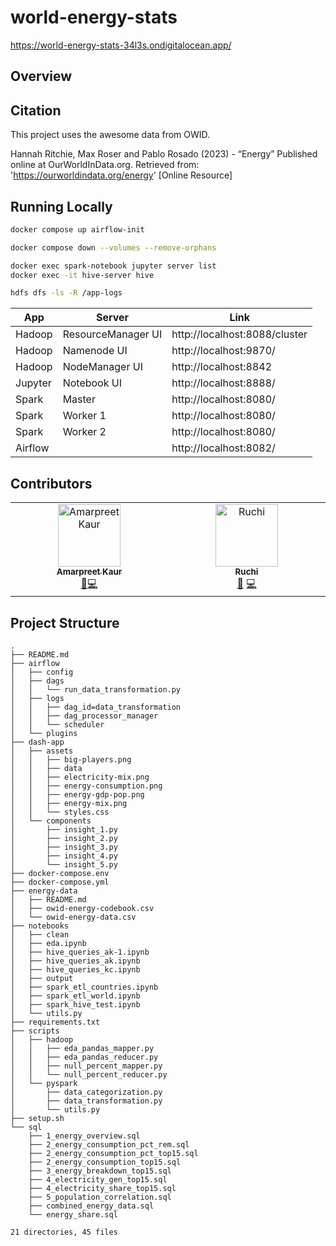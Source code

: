 # world-energy-stats

https://world-energy-stats-34l3s.ondigitalocean.app/

## Overview


## Citation
This project uses the awesome data from OWID.

Hannah Ritchie, Max Roser and Pablo Rosado (2023) - “Energy” Published online at OurWorldInData.org. Retrieved from: 'https://ourworldindata.org/energy' [Online Resource]


## Running Locally

```bash
docker compose up airflow-init
```

```bash
docker compose down --volumes --remove-orphans
```

```bash
docker exec spark-notebook jupyter server list
docker exec -it hive-server hive
```

```bash
hdfs dfs -ls -R /app-logs
```
<!-- # vi  /var/snap/docker/current/config/daemon.json -->

| App     | Server             | Link                          |
| ------- | ------------------ | ----------------------------- |
| Hadoop  | ResourceManager UI | http://localhost:8088/cluster |
| Hadoop  | Namenode UI        | http://localhost:9870/        |
| Hadoop  | NodeManager UI     |  http://localhost:8842        | 
| Jupyter | Notebook UI        | http://localhost:8888/        |
| Spark   | Master             | http://localhost:8080/        |
| Spark   | Worker 1           | http://localhost:8080/        |
| Spark   | Worker 2           | http://localhost:8080/        |
| Airflow  |                    | http://localhost:8082/        |

## Contributors

<!-- ALL-CONTRIBUTORS-LIST:START - Do not remove or modify this section -->
<!-- prettier-ignore-start -->
<!-- markdownlint-disable -->
<table>
  <tbody>
    <tr>
      <td align="center" valign="top" width="14.28%"><a href="https://github.com/Amarpreet3"><img src="https://avatars.githubusercontent.com/u/96805692?v=4?s=100" width="100px;" alt="Amarpreet Kaur"/><br /><sub><b>Amarpreet Kaur</b></sub></a><br /><a href="#data-Amarpreet3" title="Data">🔣</a><a href="#code-Amarpreet3" title="Code">💻</a></td>
      <td align="center" valign="top" width="14.28%"><a href="https://github.com/ruchithakor"><img src="https://avatars.githubusercontent.com/u/68530125?v=4?s=100" width="100px;" alt="Ruchi "/><br /><sub><b>Ruchi </b></sub></a><br /><a href="#data-ruchithakor" title="Data">🔣</a> <a href="#code-ruchithakor" title="Code">💻</a></td>
    </tr>
  </tbody>
</table>

<!-- markdownlint-restore -->
<!-- prettier-ignore-end -->

<!-- ALL-CONTRIBUTORS-LIST:END -->

## Project Structure
```~/world-energy-stats# tree --gitignore -L 3
.
├── README.md
├── airflow
│   ├── config
│   ├── dags
│   │   └── run_data_transformation.py
│   ├── logs
│   │   ├── dag_id=data_transformation
│   │   ├── dag_processor_manager
│   │   └── scheduler
│   └── plugins
├── dash-app
│   ├── assets
│   │   ├── big-players.png
│   │   ├── data
│   │   ├── electricity-mix.png
│   │   ├── energy-consumption.png
│   │   ├── energy-gdp-pop.png
│   │   ├── energy-mix.png
│   │   └── styles.css
│   └── components
│       ├── insight_1.py
│       ├── insight_2.py
│       ├── insight_3.py
│       ├── insight_4.py
│       └── insight_5.py
├── docker-compose.env
├── docker-compose.yml
├── energy-data
│   ├── README.md
│   ├── owid-energy-codebook.csv
│   └── owid-energy-data.csv
├── notebooks
│   ├── clean
│   ├── eda.ipynb
│   ├── hive_queries_ak-1.ipynb
│   ├── hive_queries_ak.ipynb
│   ├── hive_queries_kc.ipynb
│   ├── output
│   ├── spark_etl_countries.ipynb
│   ├── spark_etl_world.ipynb
│   ├── spark_hive_test.ipynb
│   └── utils.py
├── requirements.txt
├── scripts
│   ├── hadoop
│   │   ├── eda_pandas_mapper.py
│   │   ├── eda_pandas_reducer.py
│   │   ├── null_percent_mapper.py
│   │   └── null_percent_reducer.py
│   └── pyspark
│       ├── data_categorization.py
│       ├── data_transformation.py
│       └── utils.py
├── setup.sh
└── sql
    ├── 1_energy_overview.sql
    ├── 2_energy_consumption_pct_rem.sql
    ├── 2_energy_consumption_pct_top15.sql
    ├── 2_energy_consumption_top15.sql
    ├── 3_energy_breakdown_top15.sql
    ├── 4_electricity_gen_top15.sql
    ├── 4_electricity_share_top15.sql
    ├── 5_population_correlation.sql
    ├── combined_energy_data.sql
    └── energy_share.sql

21 directories, 45 files
```

